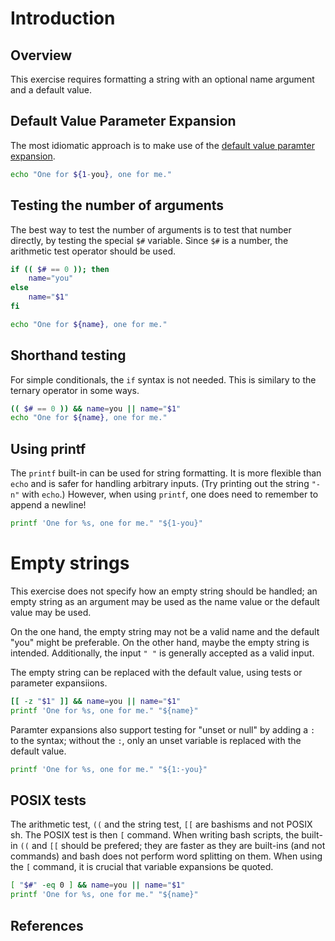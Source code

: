 # Introduction

## Overview

This exercise requires formatting a string with an optional name argument and a default value.

## Default Value Parameter Expansion

The most idiomatic approach is to make use of the [default value paramter expansion][default-value].

```bash
echo "One for ${1-you}, one for me."
```

## Testing the number of arguments

The best way to test the number of arguments is to test that number directly, by testing the special `$#` variable.
Since `$#` is a number, the arithmetic test operator should be used.

```bash
if (( $# == 0 )); then
    name="you"
else
    name="$1"
fi

echo "One for ${name}, one for me."
```

## Shorthand testing

For simple conditionals, the `if` syntax is not needed.
This is similary to the ternary operator in some ways.

```bash
(( $# == 0 )) && name=you || name="$1"
echo "One for ${name}, one for me."
```

## Using printf

The `printf` built-in can be used for string formatting.
It is more flexible than `echo` and is safer for handling arbitrary inputs.
(Try printing out the string `"-n"` with `echo`.)
However, when using `printf`, one does need to remember to append a newline!

```bash
printf 'One for %s, one for me." "${1-you}"
```

# Empty strings

This exercise does not specify how an empty string should be handled; an empty string as an argument may be used as the name value or the default value may be used.

On the one hand, the empty string may not be a valid name and the default "you" might be preferable.
On the other hand, maybe the empty string is intended.
Additionally, the input `" "` is generally accepted as a valid input.

The empty string can be replaced with the default value, using tests or parameter expansiions.

```bash
[[ -z "$1" ]] && name=you || name="$1"
printf 'One for %s, one for me." "${name}"
```

Paramter expansions also support testing for "unset or null" by adding a `:` to the syntax; without the `:`, only an unset variable is replaced with the default value.

```bash
printf 'One for %s, one for me." "${1:-you}"
```

## POSIX tests

The arithmetic test, `((` and the string test, `[[` are bashisms and not POSIX sh.
The POSIX test is then `[` command.
When writing bash scripts, the built-in `((` and `[[` should be prefered; they are faster as they are built-ins (and not commands) and bash does not perform word splitting on them.
When using the `[` command, it is crucial that variable expansions be quoted.

```bash
[ "$#" -eq 0 ] && name=you || name="$1"
printf 'One for %s, one for me." "${name}"
```

## References

[default-value]: https://wiki.bash-hackers.org/syntax/pe#use_a_default_value
